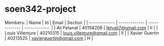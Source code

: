 # soen342-project

Members:
| Name  | Id | Email | Section |
| ------------- | ------------- | ------------- | ------------- |
| Ali Fetanat  | 40158208  | fetyali7@gmail.com  | II |
| Louis Villemure  | 40210315  | louis.villemure@gmail.com  | II |
| Xavier Guertin  | 40213525  | xavierguertin@gmail.com  | H |
